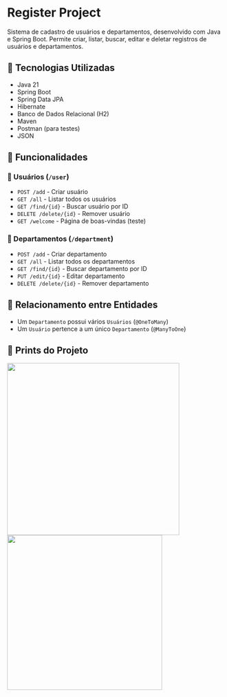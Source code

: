 # Register Project

Sistema de cadastro de usuários e departamentos, desenvolvido com Java e Spring Boot. Permite criar, listar, buscar, editar e deletar registros de usuários e departamentos.

## 🔧 Tecnologias Utilizadas

- Java 21
- Spring Boot
- Spring Data JPA
- Hibernate
- Banco de Dados Relacional (H2)
- Maven
- Postman (para testes)
- JSON

## 🧠 Funcionalidades

### 🔹 Usuários (`/user`)
- `POST /add` - Criar usuário
- `GET /all` - Listar todos os usuários
- `GET /find/{id}` - Buscar usuário por ID
- `DELETE /delete/{id}` - Remover usuário
- `GET /welcome` - Página de boas-vindas (teste)

### 🔹 Departamentos (`/department`)
- `POST /add` - Criar departamento
- `GET /all` - Listar todos os departamentos
- `GET /find/{id}` - Buscar departamento por ID
- `PUT /edit/{id}` - Editar departamento
- `DELETE /delete/{id}` - Remover departamento

## 🔄 Relacionamento entre Entidades

- Um `Departamento` possui vários `Usuários` (`@OneToMany`)
- Um `Usuário` pertence a um único `Departamento` (`@ManyToOne`)

## 📸 Prints do Projeto
<img src="https://github.com/user-attachments/assets/732f880f-973d-48fd-b610-36ea75cce739" width=400/>
<img src="https://github.com/user-attachments/assets/e64c379e-3c97-4fd1-8a52-7c036a7329bd" width=360/>
